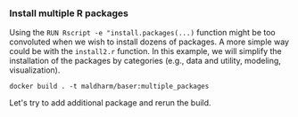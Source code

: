 ### Install multiple R packages

Using the `RUN Rscript -e "install.packages(...)` function might be too convoluted when we wish to install dozens of packages. A more simple way could be with the `install2.r` function. In this example, we will simplify the installation of the packages by categories (e.g., data and utility, modeling, visualization). 

```
docker build . -t maldharm/baser:multiple_packages
```

Let's try to add additional package and rerun the build.
